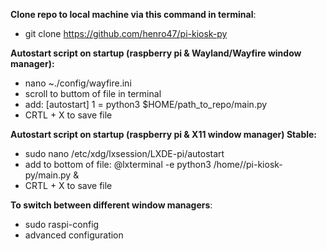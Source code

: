 **Clone repo to local machine via this command in terminal**:
- git clone https://github.com/henro47/pi-kiosk-py

**Autostart script on startup (raspberry pi & Wayland/Wayfire window manager):**
 - nano ~./config/wayfire.ini
 - scroll to buttom of file in terminal
 - add:
    [autostart]
    1 = python3 $HOME/path_to_repo/main.py
 - CRTL + X to save file


**Autostart script on startup (raspberry pi & X11 window manager) Stable:**
 - sudo nano /etc/xdg/lxsession/LXDE-pi/autostart
 - add to bottom of file:
   @lxterminal -e python3 /home/<username>/pi-kiosk-py/main.py &
 - CRTL + X to save file


**To switch between different window managers**:
   - sudo raspi-config
   - advanced configuration
